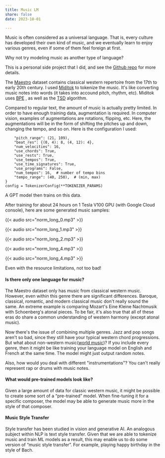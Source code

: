 ```yaml
---
title: Music LM
share: false
date: 2023-10-01

---
```


Music is often considered as a universal language. That is, every culture has developed their own kind of music, and we eventually learn to enjoy various genres, even if some of them feel foreign at first. 

Why not try modeling music as another type of language? 

This is a personal side project that I did, and see the [Github repo](https://github.com/jbaik1/Music-LM) for more details.
 
The [Maestro](https://magenta.tensorflow.org/datasets/maestro) dataset contains classical western repertoire from the 17th to early 20th century. I used [Miditok](https://github.com/Natooz/MidiTok) to tokenize the music. It's like converting music notes into words (it takes into accound pitch, rhythm, etc). 
Miditok uses [BPE](https://huggingface.co/learn/nlp-course/en/chapter6/5) , as well as the [TSD](https://aclanthology.org/2023.emnlp-main.123/) algorithm.

Compared to regular text, the amount of music is actually pretty limited. In order to have enough training data, augmentation is required. 
In computer vision, examples of augmentations are rotations, flipping, etc. 
Here, the augmentations will be in the form of shifting the pitches up and down, changing the tempo, and so on. Here is the configuration I used:

```TOKENIZER_PARAMS = {
    "pitch_range": (21, 109),
    "beat_res": {(0, 4): 8, (4, 12): 4},
    "num_velocities": 16,
    "use_chords": True,
    "use_rests": True,
    "use_tempos": True,
    "use_time_signatures": True,
    "use_programs": False,
    "num_tempos": 16,  # number of tempo bins
    "tempo_range": (40, 250),  # (min, max)
}
config = TokenizerConfig(**TOKENIZER_PARAMS)
```

A GPT model then trains on this data.

After training for about 24 hours on 1 Tesla V100 GPU (with Google Cloud console), here are some generated music samples:

{{< audio src="norm_long_0.mp3" >}}
 
{{< audio src="norm_long_1.mp3" >}}
 
{{< audio src="norm_long_2.mp3" >}}
 
{{< audio src="norm_long_4.mp3" >}}
 
{{< audio src="norm_long_4.mp3" >}}

Even with the resource limitations, not too bad!

#### Is there only one language for music?

The Maestro dataset only has music from classical western music. However, even within this genre there are significant differences. Baroque, classical, romantic, and modern classical music don't really sound the same. An extreme example is comparing Mozart's Eine Kleine Nachtmusik with Schoenberg's atonal pieces. To be fair, it's also true that all of these eras do share a common understanding of western harmony (except atonal music).

Now there's the issue of combining multiple genres. Jazz and pop songs aren't so bad, since they still have your typical western chord progressions. But what about non-western music([world music](https://en.wikipedia.org/wiki/World_music))? 
If you include every genre, then it might be like training your language model on English and French at the same time. The model might just output random notes.

Also, how would you deal with different "instrumentations"? You can't really represent rap or drums with music notes.  


#### What would pre-trained models look like?

Given a large amount of data for classic western music, it might be possible to create some sort of a “pre-trained” model. When fine-tuning it for a specific composer, the model may be able to generate music more in the style of that composer. 


#### Music Style Transfer 
Style transfer has been studied in vision and generative AI. An analogous subject within NLP is text style transfer. Given that we are able to tokenize music and train ML models as a result, this may enable us to do some version of “music style transfer”. For example, playing happy birthday in the style of Bach. 
